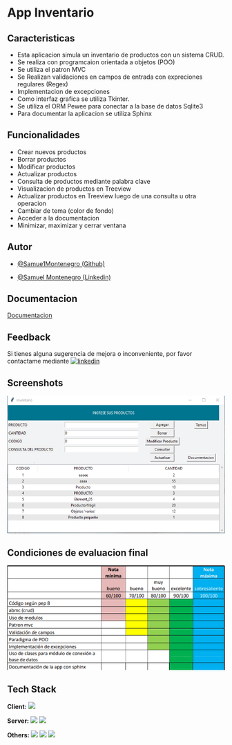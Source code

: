 
# App Inventario 

## Caracteristicas

- Esta aplicacion simula un inventario de productos con un sistema CRUD.
- Se realiza con programcaion orientada a objetos (POO)
- Se utiliza el patron MVC
- Se Realizan validaciones en campos de entrada con expreciones regulares (Regex)
- Implementacion de excepciones
- Como interfaz grafica se utiliza Tkinter.
- Se utiliza el ORM Pewee para conectar a la base de datos Sqlite3
- Para documentar la aplicacion se utiliza Sphinx    


## Funcionalidades

- Crear nuevos productos
- Borrar productos
- Modificar productos
- Actualizar productos
- Consulta de productos mediante palabra clave
- Visualizacion de productos en Treeview
- Actualizar productos en Treeview luego de una consulta u otra operacion
- Cambiar de tema (color de fondo)
- Acceder a la documentacion
- Minimizar, maximizar y cerrar ventana


## Autor

- [@Samue1Montenegro (Github)](https://github.com/Samue1Montenegro)

- [@Samuel Montenegro (Linkedin)](www.linkedin.com/in/-sm-)
## Documentacion

[Documentacion](https://github.com/Samue1Montenegro/App_inventario_poo_orm/blob/main/docs/_build/html/index.html)


## Feedback

Si tienes alguna sugerencia de mejora o inconveniente, por favor contactame mediante  [![linkedin](https://img.shields.io/badge/linkedin-0A66C2?style=for-the-badge&logo=linkedin&logoColor=white)](https://www.linkedin.com/)


## Screenshots

![App Screenshot](https://github.com/Samue1Montenegro/App_inventario_poo_orm/blob/main/imagen_app.png)


## Condiciones de evaluacion final

![App Screenshot](https://github.com/Samue1Montenegro/App_inventario_poo_orm/blob/main/condiciones.png)


## Tech Stack

**Client:**  <img height="50" src="https://user-images.githubusercontent.com/25181517/183423507-c056a6f9-1ba8-4312-a350-19bcbc5a8697.png"> 

**Server:** 
<img height="50" src="https://github.com/marwin1991/profile-technology-icons/assets/136815194/82df4543-236b-4e45-9604-5434e3faab17">  ![](https://img.shields.io/badge/PEEWE-000000?style=for-the-badge&logo=peewe&logoColor=white)

**Others:**
![](https://img.shields.io/badge/Visual_Studio_Code-0078D4?style=for-the-badge&logo=visual%20studio%20code&logoColor=white)
![](https://img.shields.io/badge/GIT-E44C30?style=for-the-badge&logo=git&logoColor=white)
![](https://img.shields.io/badge/SPHINX-4298B8?style=for-the-badge&logo=SPHINX&logoColor=white)
